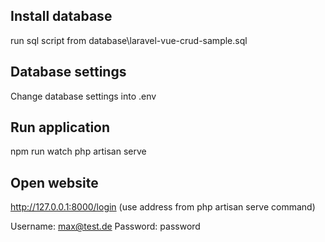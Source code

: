 ## Install database
run sql script from database\laravel-vue-crud-sample.sql

## Database settings
Change database settings into .env

## Run application
npm run watch
php artisan serve

## Open website
http://127.0.0.1:8000/login (use address from php artisan serve command)

Username: max@test.de
Password: password

